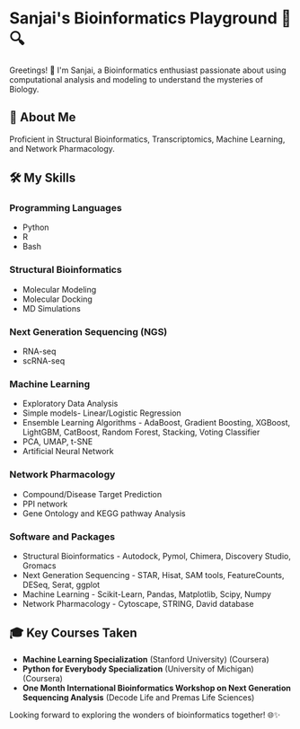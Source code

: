 # Sanjai's Bioinformatics Playground 🧬🔍

Greetings! 👋 I'm Sanjai, a Bioinformatics enthusiast passionate about using computational analysis and modeling to understand the mysteries of Biology. 

## 🔬 About Me

Proficient in Structural Bioinformatics, Transcriptomics, Machine Learning, and Network Pharmacology. 

## 🛠️ My Skills

### Programming Languages
- Python 
- R 
- Bash 

### Structural Bioinformatics
- Molecular Modeling 
- Molecular Docking 
- MD Simulations 

### Next Generation Sequencing (NGS)
- RNA-seq 
- scRNA-seq 

### Machine Learning
- Exploratory Data Analysis 
- Simple models- Linear/Logistic Regression
- Ensemble Learning Algorithms - AdaBoost, Gradient Boosting, XGBoost, LightGBM, CatBoost, Random Forest, Stacking, Voting Classifier
- PCA, UMAP, t-SNE
- Artificial Neural Network 

### Network Pharmacology
- Compound/Disease Target Prediction
- PPI network
- Gene Ontology and KEGG pathway Analysis

### Software and Packages
- Structural Bioinformatics - Autodock, Pymol, Chimera, Discovery Studio, Gromacs
- Next Generation Sequencing - STAR, Hisat, SAM tools, FeatureCounts, DESeq, Serat, ggplot
- Machine Learning - Scikit-Learn, Pandas, Matplotlib, Scipy, Numpy
- Network Pharmacology - Cytoscape, STRING, David database

## 🎓 Key Courses Taken

- **Machine Learning Specialization** (Stanford University) (Coursera)
- **Python for Everybody Specialization** (University of Michigan) (Coursera)
- **One Month International Bioinformatics Workshop on Next Generation Sequencing Analysis** (Decode Life and Premas Life Sciences)

Looking forward to exploring the wonders of bioinformatics together! 🌐✨
